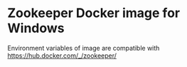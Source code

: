 # Zookeeper Docker image for Windows

Environment variables of image are compatible with <https://hub.docker.com/_/zookeeper/> 
